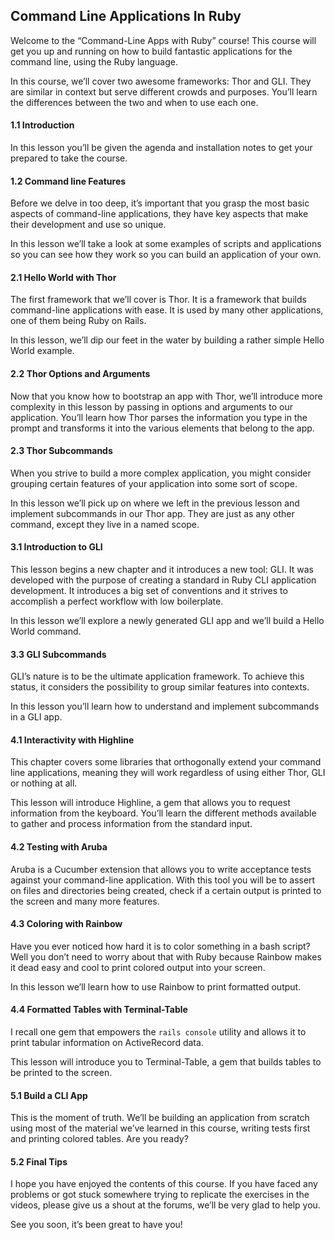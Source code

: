 ## Command Line Applications In Ruby

Welcome to the “Command-Line Apps with Ruby” course! This course will get you up and running on how to build fantastic applications for the command line, using the Ruby language.

In this course, we’ll cover two awesome frameworks: Thor and GLI. They are similar in context but serve different crowds and purposes. You’ll learn the differences between the two and when to use each one.

#### 1.1 Introduction

In this lesson you’ll be given the agenda and installation notes to get your prepared to take the course.

#### 1.2 Command line Features

Before we delve in too deep, it’s important that you grasp the most basic aspects of command-line applications, they have key aspects that make their development and use so unique.

In this lesson we’ll take a look at some examples of scripts and applications so you can see how they work so you can build an application of your own.

#### 2.1 Hello World with Thor

The first framework that we’ll cover is Thor. It is a framework that builds command-line applications with ease. It is used by many other applications, one of them being Ruby on Rails.

In this lesson, we’ll dip our feet in the water by building a rather simple Hello World example.

#### 2.2 Thor Options and Arguments

Now that you know how to bootstrap an app with Thor, we’ll introduce more complexity in this lesson by passing in options and arguments to our application. You’ll learn how Thor parses the information you type in the prompt and transforms it into the various elements that belong to the app.

#### 2.3 Thor Subcommands

When you strive to build a more complex application, you might consider grouping certain features of your application into some sort of scope.

In this lesson we’ll pick up on where we left in the previous lesson and implement subcommands in our Thor app. They are just as any other command, except they live in a named scope.

#### 3.1 Introduction to GLI

This lesson begins a new chapter and it introduces a new tool: GLI. It was developed with the purpose of creating a standard in Ruby CLI application development. It introduces a big set of conventions and it strives to accomplish a perfect workflow with low boilerplate.

In this lesson we’ll explore a newly generated GLI app and we’ll build a Hello World command.


#### 3.3 GLI Subcommands

GLI’s nature is to be the ultimate application framework. To achieve this status, it considers the possibility to group similar features into contexts.

In this lesson you’ll learn how to understand and implement subcommands in a GLI app.

#### 4.1 Interactivity with Highline

This chapter covers some libraries that orthogonally extend your command line applications, meaning they will work regardless of using either Thor, GLI or nothing at all.

This lesson will introduce Highline, a gem that allows you to request information from the keyboard. You’ll learn the different methods available to gather and process information from the standard input.

#### 4.2 Testing with Aruba

Aruba is a Cucumber extension that allows you to write acceptance tests against your command-line application. With this tool you will be to assert on files and directories being created, check if a certain output is printed to the screen and many more features.

#### 4.3 Coloring with Rainbow

Have you ever noticed how hard it is to color something in a bash script? Well you don’t need to worry about that with Ruby because Rainbow makes it dead easy and cool to print colored output into your screen.

In this lesson we’ll learn how to use Rainbow to print formatted output.

#### 4.4 Formatted Tables with Terminal-Table

I recall one gem that empowers the `rails console` utility and allows it to print tabular information on ActiveRecord data.

This lesson will introduce you to Terminal-Table, a gem that builds tables to be printed to the screen.

#### 5.1 Build a CLI App

This is the moment of truth. We’ll be building an application from scratch using most of the material we’ve learned in this course, writing tests first and printing colored tables. Are you ready?

#### 5.2 Final Tips

I hope you have enjoyed the contents of this course. If you have faced any problems or got stuck somewhere trying to replicate the exercises in the videos, please give us a shout at the forums, we’ll be very glad to help you.

See you soon, it’s been great to have you!
